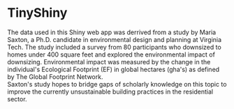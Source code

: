 # TinyShiny

The data used in this Shiny web app was derrived from a study by Maria Saxton, 
a Ph.D. candidate in environmental design and planning at Virginia Tech.
The study included a survey from 80 participants who downsized to homes under
400 square feet and explored the environmental impact of downsizing.
Environmental impact was measured by the change in the individual's 
Ecological Footprint (EF) in global hectares (gha's) as defined by The Global Footprint Network.  
Saxton's study hopes to bridge gaps of scholarly knowledge on this topic to improve 
the currently unsustainable building practices in the residential sector.
